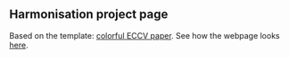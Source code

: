 ## <b>Harmonisation project page</b>

Based on the template: [colorful ECCV paper](http://richzhang.github.io/colorization/). See how the webpage looks [here](https://richzhang.github.io/webpage-template).

